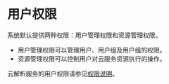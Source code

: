 # 用户权限<a name="zh-cn_topic_0054594845"></a>

系统默认提供两种权限：用户管理权限和资源管理权限。

-   用户管理权限可以管理用户、用户组及用户组的权限。
-   资源管理权限可以控制用户对云服务资源执行的操作。

云解析服务的用户权限请参见[权限说明](http://support.huaweicloud.com/usermanual-permissions/zh-cn_topic_0063498930.html)。

